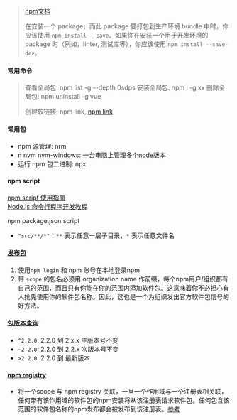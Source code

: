 > [npm文档](https://docs.npmjs.com/) 
>
> 在安装一个 package，而此 package 要打包到生产环境 bundle 中时，你应该使用 `npm install --save`。如果你在安装一个用于开发环境的 package 时（例如，linter, 测试库等），你应该使用 `npm install --save-dev`。

#### 常用命令

> 查看全局包: npm list -g --depth 0sdps
> 安装全局包: npm i -g xx
> 删除全局包: npm uninstall -g vue
>
> 创建软链接: npm link, [npm link](https://juejin.cn/post/6844903960805900295) 


#### 常用包

- npm 源管理: nrm
- n nvm nvm-windows: [一台电脑上管理多个node版本](https://docs.npmjs.com/downloading-and-installing-node-js-and-npm) 
- 运行 npm 包二进制: npx

#### npm script

[npm script 使用指南](https://www.ruanyifeng.com/blog/2016/10/npm_scripts.html)   
[Node.js 命令行程序开发教程](https://www.ruanyifeng.com/blog/2015/05/command-line-with-node.html)  

npm package.json script

- `"src/**/*"`：`**` 表示任意一层子目录，`*` 表示任意文件名

#### [发布包](https://docs.npmjs.com/creating-and-publishing-unscoped-public-packages) 

1. 使用`npm login` 和 npm 账号在本地登录npm
2. 带 `scope` 的包名必须用 organization name 作前缀，每个npm用户/组织都有自己的范围，而且只有你能在你的范围内添加软件包。这意味着你不必担心有人抢先使用你的软件包名称。因此，这也是一个为组织发出官方软件包信号的好方法。

#### [包版本查询](https://semver.npmjs.com/) 

- `^2.2.0`:  2.2.0 到 2.x.x  主版本号不变
- `~2.2.0`:  2.2.0 到  2.2.x  次版本号不变
- `>2.2.0`:  2.2.0 到  最新版本

#### [npm registry](https://docs.npmjs.com/cli/v8/using-npm/registry) 

- 将一个scope 与 npm registry 关联，一旦一个作用域与一个注册表相关联，任何带有该作用域的软件包的npm安装将从该注册表请求软件包。任何包含该范围的软件包名称的npm发布都会被发布到该注册表。[参考](https://docs.npmjs.com/cli/v8/using-npm/scope) 
